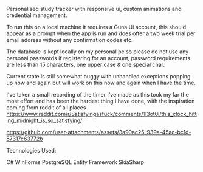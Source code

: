 Personalised study tracker with responsive ui, custom animations and credential management.

To run this on a local machine it requires a Guna Ui account, this should appear as a prompt when the app is run and does offer a two week trial per email address without any confirmation codes etc.

The database is kept locally on my personal pc so please do not use any personal passwords if registering for an account, password requirements are less than 15 characters, one upper case & one special char.

Current state is still somewhat buggy with unhandled exceptions popping up now and again but will work on this now and again when I have the time.

I've taken a small recording of the timer I've made as this took my far the most effort and has been the hardest thing I have done, with the inspiration coming from reddit of all places - https://www.reddit.com/r/Satisfyingasfuck/comments/1l3ot0l/this_clock_hitting_midnight_is_so_satisfying/ 



https://github.com/user-attachments/assets/3a90ac25-939a-45ac-bc1d-57317c63772b



Technologies Used:

C# WinForms
PostgreSQL
Entity Framework
SkiaSharp
